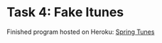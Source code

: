 # Task 4: Fake Itunes
Finished program hosted on Heroku: [Spring Tunes](https://spring-tunes.herokuapp.com)

